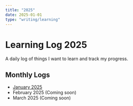 ```yaml
---
title: "2025"
date: 2025-01-01
type: "writing/learning"
---
```


# Learning Log 2025

A daily log of things I want to learn and track my progress.

## Monthly Logs
- [January 2025](/writing/learning/2025-january)
- February 2025 (Coming soon)
- March 2025 (Coming soon) 